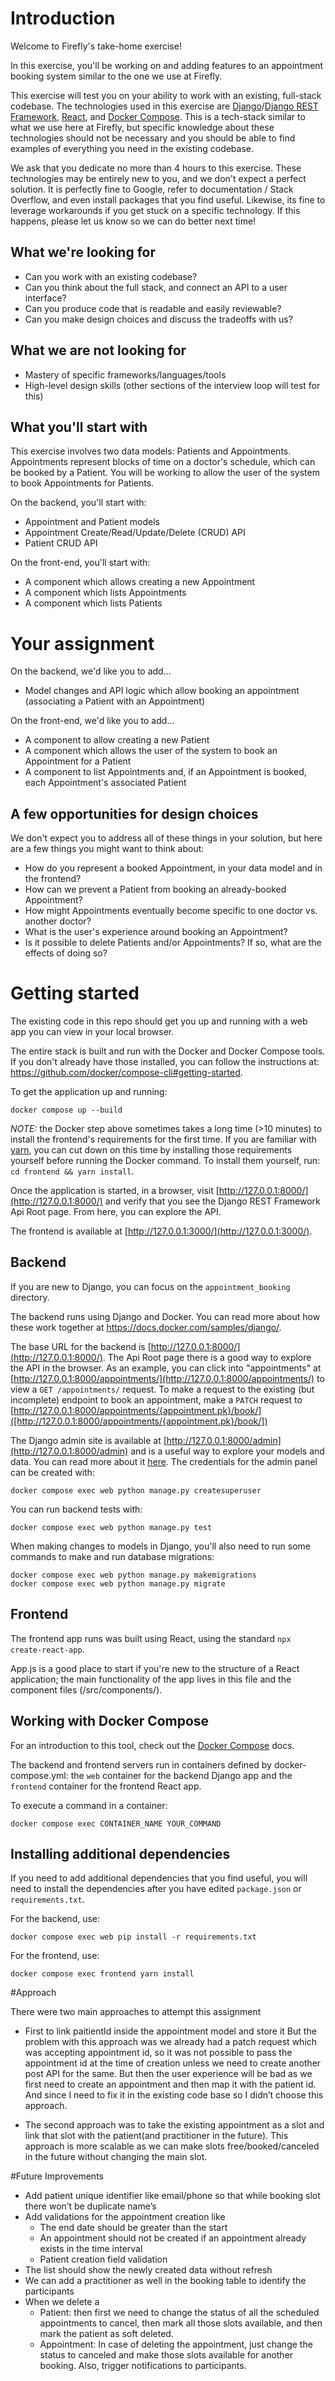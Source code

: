 # Introduction

Welcome to Firefly's take-home exercise!

In this exercise, you'll be working on and adding features to an appointment booking system similar to the one we use at Firefly.

This exercise will test you on your ability to work with an existing, full-stack codebase. The technologies used in this exercise are [Django](https://www.djangoproject.com/)/[Django REST Framework](https://www.django-rest-framework.org/), [React](https://reactjs.org/), and [Docker Compose](https://docs.docker.com/compose/). This is a tech-stack similar to what we use here at Firefly, but specific knowledge about these technologies should not be necessary and you should be able to find examples of everything you need in the existing codebase.

We ask that you dedicate no more than 4 hours to this exercise. These technologies may be entirely new to you, and we don't expect a perfect solution. It is perfectly fine to Google, refer to documentation / Stack Overflow, and even install packages that you find useful. Likewise, its fine to leverage workarounds if you get stuck on a specific technology. If this happens, please let us know so we can do better next time!

## What we're looking for

- Can you work with an existing codebase?
- Can you think about the full stack, and connect an API to a user interface?
- Can you produce code that is readable and easily reviewable?
- Can you make design choices and discuss the tradeoffs with us?

## What we are not looking for

- Mastery of specific frameworks/languages/tools
- High-level design skills (other sections of the interview loop will test for this)

## What you'll start with

This exercise involves two data models: Patients and Appointments. Appointments represent blocks of time on a doctor's schedule, which can be booked by a Patient. You will be working to allow the user of the system to book Appointments for Patients.

On the backend, you'll start with:

- Appointment and Patient models
- Appointment Create/Read/Update/Delete (CRUD) API
- Patient CRUD API

On the front-end, you'll start with:

- A component which allows creating a new Appointment
- A component which lists Appointments
- A component which lists Patients

# Your assignment

On the backend, we'd like you to add...

- Model changes and API logic which allow booking an appointment (associating a Patient with an Appointment)

On the front-end, we'd like you to add...

- A component to allow creating a new Patient
- A component which allows the user of the system to book an Appointment for a Patient
- A component to list Appointments and, if an Appointment is booked, each Appointment's associated Patient

## A few opportunities for design choices

We don't expect you to address all of these things in your solution, but here are a few things you might want to think about:

- How do you represent a booked Appointment, in your data model and in the frontend?
- How can we prevent a Patient from booking an already-booked Appointment?
- How might Appointments eventually become specific to one doctor vs. another doctor?
- What is the user's experience around booking an Appointment?
- Is it possible to delete Patients and/or Appointments? If so, what are the effects of doing so?

# Getting started

The existing code in this repo should get you up and running with a web app you can view in your local browser.

The entire stack is built and run with the Docker and Docker Compose tools. If you don't already have those installed, you can follow the instructions at: https://github.com/docker/compose-cli#getting-started.

To get the application up and running:

```shell
docker compose up --build
```

*NOTE:* the Docker step above sometimes takes a long time (>10 minutes) to install the frontend's requirements for the first time. If you are familiar with [yarn](https://yarnpkg.com/), you can cut down on this time by installing those requirements yourself before running the Docker command. To install them yourself, run:  `cd frontend && yarn install`.

Once the application is started, in a browser, visit [http://127.0.0.1:8000/](http://127.0.0.1:8000/) and verify that you see the Django REST Framework Api Root page. From here, you can explore the API.

The frontend is available at [http://127.0.0.1:3000/](http://127.0.0.1:3000/).

## Backend

If you are new to Django, you can focus on the `appointment_booking` directory.

The backend runs using Django and Docker. You can read more about how these work together at https://docs.docker.com/samples/django/.

The base URL for the backend is [http://127.0.0.1:8000/](http://127.0.0.1:8000/). The Api Root page there is a good way to explore the API in the browser. As an example, you can click into "appointments" at [http://127.0.0.1:8000/appointments/](http://127.0.0.1:8000/appointments/) to view a `GET /appointments/` request. To make a request to the existing (but incomplete) endpoint to book an appointment, make a `PATCH` request to [http://127.0.0.1:8000/appointments/{appointment.pk}/book/]([http://127.0.0.1:8000/appointments/{appointment.pk}/book/])

The Django admin site is available at [http://127.0.0.1:8000/admin](http://127.0.0.1:8000/admin) and is a useful way to explore your models and data. You can read more about it [here](https://docs.djangoproject.com/en/3.2/ref/contrib/admin/). The credentials for the admin panel can be created with:

```shell
docker compose exec web python manage.py createsuperuser
```

You can run backend tests with:

```shell
docker compose exec web python manage.py test
```

When making changes to models in Django, you'll also need to run some commands to make and run database migrations:

```shell
docker compose exec web python manage.py makemigrations
docker compose exec web python manage.py migrate
```

## Frontend

The frontend app runs was built using React, using the standard `npx create-react-app`.

App.js is a good place to start if you're new to the structure of a React application; the main functionality of the app lives in this file and the component files (/src/components/).


## Working with Docker Compose

For an introduction to this tool, check out the [Docker Compose](https://docs.docker.com/compose/) docs.

The backend and frontend servers run in containers defined by docker-compose.yml: the `web` container for the backend Django app and the `frontend` container for the frontend React app.

To execute a command in a container:

```shell
docker compose exec CONTAINER_NAME YOUR_COMMAND
```


## Installing additional dependencies

If you need to add additional dependencies that you find useful, you will need to install the dependencies after you have edited `package.json` or `requirements.txt`.

For the backend, use:
```shell
docker compose exec web pip install -r requirements.txt
```

For the frontend, use:
```shell
docker compose exec frontend yarn install
```
#Approach 

There were two main approaches to attempt this assignment

- First to link paitientId inside the appointment model and store it But the problem with this approach was we already had a patch request which was accepting appointment id, so it was not possible to pass the appointment id at the time of creation unless we need to create another post API for the same. But then the user experience will be bad as we first need to create an appointment and then map it with the patient id. And since I need to fix it in the existing code base so I didn’t choose this approach.

- The second approach was to take the existing appointment as a slot and link that slot with the patient(and practitioner in the future). This approach is more scalable as we can make slots free/booked/canceled in the future without changing the main slot.

#Future Improvements
- Add patient unique identifier like email/phone so that while booking slot there won’t be duplicate name’s
- Add validations for the appointment creation like
  - The end date should be greater than the start
  - An appointment should not be created if an appointment already exists in the time interval
  - Patient creation field validation
- The list should show the newly created data without refresh
- We can add a practitioner as well in the booking table to identify the participants 
- When we delete a
  - Patient: then first we need to change the status of all the scheduled appointments to cancel, then mark all those slots available, and then mark the patient as soft deleted.
  - Appointment: In case of deleting the appointment, just change the status to canceled and make those slots available for another booking. Also, trigger notifications to participants.

